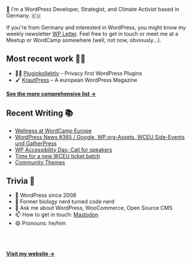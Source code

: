 👋 I'm a WordPress Developer, Strategist, and Climate Activist based in Germany. 🇪🇺

If you're from Germany and interested in WordPress, you might know my weekly newsletter [WP Letter](https://wpletter.de/). Feel free to get in touch or meet me at a Meetup or WordCamp somewhere (well, not now, obviously...).


## Most recent work 👷‍♂️

- 👨‍💻 [Pluginkollektiv](https://github.com/pluginkollektiv) – Privacy first WordPress Plugins
- 🖌️ [KrautPress](https://kraut.press) – A european WordPress Magazine

**[See the more comprehensive list &rarr;](https://simonkraft.com/what-i-do)**


## Recent Writing 📚

<!-- BLOG-POST-LIST:START -->
- [Wellness at WordCamp Europe](https://feed.kraut.press/link/23937/16701572/wellness)
- [WordPress News #365 / Google, WP.org-Assets, WCEU Side-Events und GatherPress](https://feed.kraut.press/link/14399/16701469/365)
- [WP Accessibility Day: Call for speakers](https://feed.kraut.press/link/23937/16696932/wp-accessibility-day-call-for-speakers)
- [Time for a new WCEU ticket batch](https://feed.kraut.press/link/23937/16695680/new-wceu-tickets)
- [Community Themes](https://www.wppodcast.de/podcast/community-themes/)
<!-- BLOG-POST-LIST:END -->


## Trivia 🤪

- 👴 WordPress since 2008
- 🌱 Former biology nerd turned code nerd
- 💬 Ask me about WordPress, WooCommerce, Open Source CMS
- 📫 How to get in touch: [Mastodon](https://dewp.space/@simon)
- 😄 Pronouns: he/him

<br/><br/><br/>
**[Visit my website &rarr;](https://simonkraft.com/hi)**